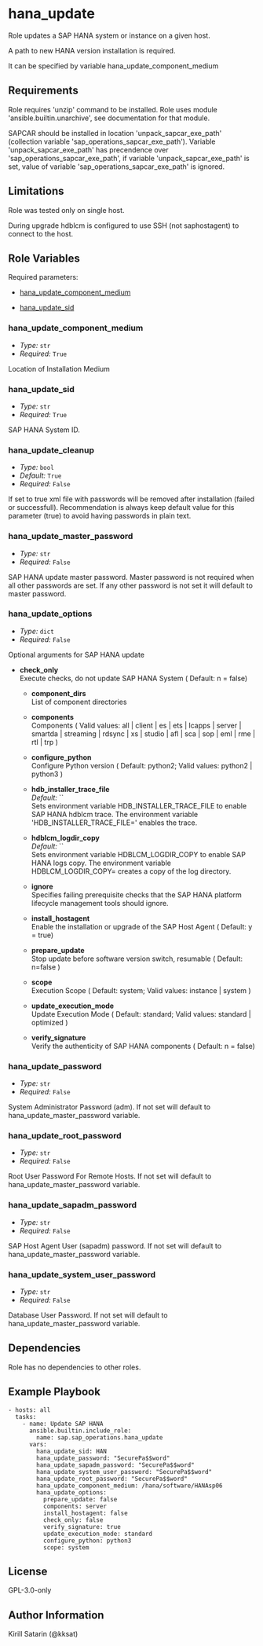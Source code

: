 # hana_update

Role updates a SAP HANA system or instance on a given host.

A path to new HANA version installation is required.

It can be specified by variable hana_update_component_medium

## Requirements

Role requires 'unzip' command to be installed. Role uses module 'ansible.builtin.unarchive', see documentation for that module.

SAPCAR should be installed in location 'unpack_sapcar_exe_path' (collection variable 'sap_operations_sapcar_exe_path'). Variable 'unpack_sapcar_exe_path' has precendence over 'sap_operations_sapcar_exe_path', if variable 'unpack_sapcar_exe_path' is set, value of variable 'sap_operations_sapcar_exe_path' is ignored.

## Limitations

Role was tested only on single host.

During upgrade hdblcm is configured to use SSH (not saphostagent) to connect to the host.

<!-- BEGIN: Role Input Parameters -->

## Role Variables

Required parameters:

- [hana_update_component_medium](#hana_update_component_medium)

- [hana_update_sid](#hana_update_sid)

### hana_update_component_medium

- _Type:_ `str`
- _Required:_ `True`

Location of Installation Medium

### hana_update_sid

- _Type:_ `str`
- _Required:_ `True`

SAP HANA System ID.

### hana_update_cleanup

- _Type:_ `bool`
- _Default:_ `True`
- _Required:_ `False`

If set to true xml file with passwords will be removed after installation (failed or successfull).
Recommendation is always keep default value for this parameter (true) to avoid having passwords in plain text.

### hana_update_master_password

- _Type:_ `str`
- _Required:_ `False`

SAP HANA update master password.
Master password is not required when all other passwords are set.
If any other password is not set it will default to master password.

### hana_update_options

- _Type:_ `dict`
- _Required:_ `False`

Optional arguments for SAP HANA update

  - **check_only**<br>
            Execute checks, do not update SAP HANA System ( Default: n = false)

      - **component_dirs**<br>
            List of component directories

      - **components**<br>
            Components ( Valid values: all | client | es | ets | lcapps | server | smartda | streaming | rdsync | xs | studio | afl | sca | sop | eml | rme | rtl | trp )

      - **configure_python**<br>
            Configure Python version ( Default: python2; Valid values: python2 | python3 )

      - **hdb_installer_trace_file**<br>
        _Default:_ ``<br>
            Sets environment variable HDB_INSTALLER_TRACE_FILE to enable SAP HANA hdblcm trace.
The environment variable 'HDB_INSTALLER_TRACE_FILE=<file>' enables the trace.

      - **hdblcm_logdir_copy**<br>
        _Default:_ ``<br>
            Sets environment variable HDBLCM_LOGDIR_COPY to enable SAP HANA logs copy.
The environment variable HDBLCM_LOGDIR_COPY=<target directory> creates a copy of the log directory.

      - **ignore**<br>
            Specifies failing prerequisite checks that the SAP HANA platform lifecycle management tools should ignore.

      - **install_hostagent**<br>
            Enable the installation or upgrade of the SAP Host Agent ( Default: y = true)

      - **prepare_update**<br>
            Stop update before software version switch, resumable ( Default: n=false )

      - **scope**<br>
            Execution Scope ( Default: system; Valid values: instance | system )

      - **update_execution_mode**<br>
            Update Execution Mode ( Default: standard; Valid values: standard | optimized )

      - **verify_signature**<br>
            Verify the authenticity of SAP HANA components ( Default: n = false)

    
### hana_update_password

- _Type:_ `str`
- _Required:_ `False`

System Administrator Password (<sid>adm). If not set will default to hana_update_master_password variable.

### hana_update_root_password

- _Type:_ `str`
- _Required:_ `False`

Root User Password For Remote Hosts. If not set will default to hana_update_master_password variable.

### hana_update_sapadm_password

- _Type:_ `str`
- _Required:_ `False`

SAP Host Agent User (sapadm) password. If not set will default to hana_update_master_password variable.

### hana_update_system_user_password

- _Type:_ `str`
- _Required:_ `False`

Database User Password. If not set will default to hana_update_master_password variable.

<!-- END: Role Input Parameters -->

## Dependencies

Role has no dependencies to other roles.

## Example Playbook

```ansible
- hosts: all
  tasks:
    - name: Update SAP HANA
      ansible.builtin.include_role:
        name: sap.sap_operations.hana_update
      vars:
        hana_update_sid: HAN
        hana_update_password: "SecurePa$$word"
        hana_update_sapadm_password: "SecurePa$$word"
        hana_update_system_user_password: "SecurePa$$word"
        hana_update_root_password: "SecurePa$$word"
        hana_update_component_medium: /hana/software/HANAsp06
        hana_update_options:
          prepare_update: false
          components: server
          install_hostagent: false
          check_only: false
          verify_signature: true
          update_execution_mode: standard
          configure_python: python3
          scope: system
```

## License

GPL-3.0-only

## Author Information

Kirill Satarin (@kksat)
